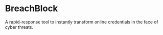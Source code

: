 # BreachBlock
A rapid-response tool to instantly transform online credentials in the face of cyber threats.

